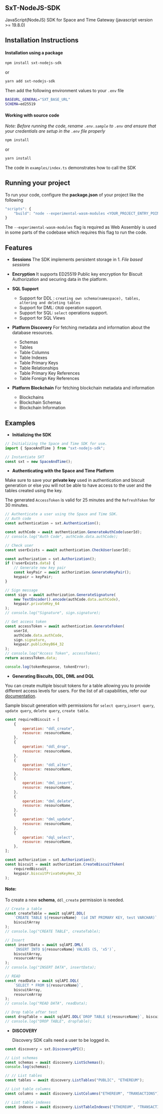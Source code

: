 ## SxT-NodeJS-SDK

JavaScript(NodeJS) SDK for Space and Time Gateway (javascript version >= 19.8.0)

## Installation Instructions

#### Installation using a package

```sh
npm install sxt-nodejs-sdk
```

or

```sh
yarn add sxt-nodejs-sdk
```

Then add the following environment values to your `.env` file

```sh
BASEURL_GENERAL="SXT_BASE_URL"
SCHEMA=ed25519
```

#### Working with source code

_Note: Before running the code, rename `.env.sample` to `.env` and ensure that your credentials are setup in the `.env` file properly_

```sh
npm install
```

or

```sh
yarn install 
```


The code in `examples/index.ts` demonstrates how to call the SDK

## Running your project

To run your code, configure the **package.json** of your project like the following

```js
"scripts": {
    "build": "node --experimental-wasm-modules <YOUR_PROJECT_ENTRY_POINT.js>",
}

```

The `--experimental-wasm-modules` flag is required as Web Assembly is used in some parts of the codebase
which requires this flag to run the code.

## Features

-   **Sessions**
    The SDK implements persistent storage in 1. _File based sessions_

-   **Encryption**
    It supports ED25519 Public key encryption for Biscuit Authorization and securing data in the platform.

-   **SQL Support**

    -   Support for DDL : `creating own schema(namespace), tables, altering and deleting tables`
    -   Support for DML: `CRUD` operation support.
    -   Support for SQL: `select` operations support.
    -   Support for SQL Views

-   **Platform Discovery**
    For fetching metadata and information about the database resources.

    -   Schemas
    -   Tables
    -   Table Columns
    -   Table Indexes
    -   Table Primary Keys
    -   Table Relationships
    -   Table Primary Key References
    -   Table Foreign Key References

-   **Platform Blockchain**
    For fetching blockchain metadata and information
    -   Blockchains
    -   Blockchain Schemas
    -   Blockchain Information

## Examples

-   **Initializing the SDK**

```js
// Initializing the Space and Time SDK for use.
import { SpaceAndTime } from "sxt-nodejs-sdk";

// Instantiate SXT
const sxt = new SpaceAndTime();
```

-   **Authenticating with the Space and Time Platform**

Make sure to save your **private key** used in authentication and biscuit generation or else you will not be able to have access to the user and the tables created using the key.

The generated `AccessToken` is valid for 25 minutes and the `RefreshToken` for 30 minutes.

```js
// Authenticate a user using the Space and Time SDK.
// Auth code
const authentication = sxt.Authentication();

const authCode = await authentication.GenerateAuthCode(userId);
// console.log("Auth Code", authCode.data.authCode);

// Check user
const userExists = await authentication.CheckUser(userId);

const authorization = sxt.Authorization();
if (!userExists.data) {
    // Generate new key pair
    const keyPair = await authorization.GenerateKeyPair();
    keypair = keyPair;
}

// Sign message
const sign = await authorization.GenerateSignature(
    new TextEncoder().encode(authCode.data.authCode),
    keypair.privateKey_64
);
// console.log("Signature", sign.signature);

// Get access token
const accessToken = await authentication.GenerateToken(
    userId,
    authCode.data.authCode,
    sign.signature,
    keypair.publicKeyB64_32
);
// console.log("Access Token", accessToken);
return accessToken.data;

console.log(tokenResponse, tokenError);
```

-   **Generating Biscuits, DDL, DML and DQL**

You can create multiple biscuit tokens for a table allowing you to provide different access levels for users. For the list of all capabilities, refer our [documentation](https://docs.spaceandtime.io/docs/biscuit-authorization).

Sample biscuit generation with permissions for `select query`,`insert query`, `update query`, `delete query`, `create table`.

```js
const requiredBiscuit = [
    {
        operation: "ddl_create",
        resource: resourceName,
    },
    {
        operation: "ddl_drop",
        resource: resourceName,
    },
    {
        operation: "ddl_alter",
        resource: resourceName,
    },
    {
        operation: "dml_insert",
        resource: resourceName,
    },
    {
        operation: "dml_delete",
        resource: resourceName,
    },
    {
        operation: "dml_update",
        resource: resourceName,
    },
    {
        operation: "dql_select",
        resource: resourceName,
    },
];

const authorization = sxt.Authorization();
const biscuit = await authorization.CreateBiscuitToken(
    requiredBiscuit,
    keypair.biscuitPrivateKeyHex_32
);
```

#### Note:

To create a new **schema**, `ddl_create` permission is needed.

```js
// Create a table
const createTable = await sqlAPI.DDL(
    `CREATE TABLE ${resourceName}  (id INT PRIMARY KEY, test VARCHAR)`,
    biscuitArray
);
// console.log("CREATE TABLE", createTable);

// Insert
const insertData = await sqlAPI.DML(
    `INSERT INTO ${resourceName} VALUES (5, 'x5')`,
    biscuitArray,
    resourceArray
);
// console.log("INSERT DATA", insertData);

// READ
const readData = await sqlAPI.DQL(
    `SELECT * FROM ${resourceName}`,
    biscuitArray,
    resourceArray
);
// console.log("READ DATA", readData);

// Drop table after test
const dropTable = await sqlAPI.DDL(`DROP TABLE ${resourceName}`, biscuitArray);
// console.log("DROP TABLE", dropTable);
```

-   **DISCOVERY**

    Discovery SDK calls need a user to be logged in.

```js
const discovery = sxt.DiscoveryAPI();

// List schemas
const schemas = await discovery.ListSchemas();
console.log(schemas);

// // List tables
const tables = await discovery.ListTables("PUBLIC", "ETHEREUM");

// List table columns
const columns = await discovery.ListColumns("ETHEREUM", "TRANSACTIONS");

// List table indexes
const indexes = await discovery.ListTableIndexes("ETHEREUM", "TRANSACTIONS");
```
